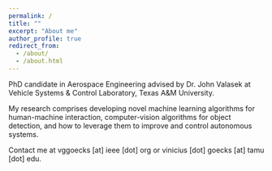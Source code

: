 ```yaml
---
permalink: /
title: ""
excerpt: "About me"
author_profile: true
redirect_from: 
  - /about/
  - /about.html
---
```


PhD candidate in Aerospace Engineering advised by Dr. John Valasek at Vehicle Systems & Control Laboratory, Texas A&M University.

My research comprises developing novel machine learning algorithms for human-machine interaction, computer-vision algorithms for object detection, and how to leverage them to improve and control autonomous systems.

Contact me at vggoecks [at] ieee [dot] org or vinicius [dot] goecks [at] tamu [dot] edu.
